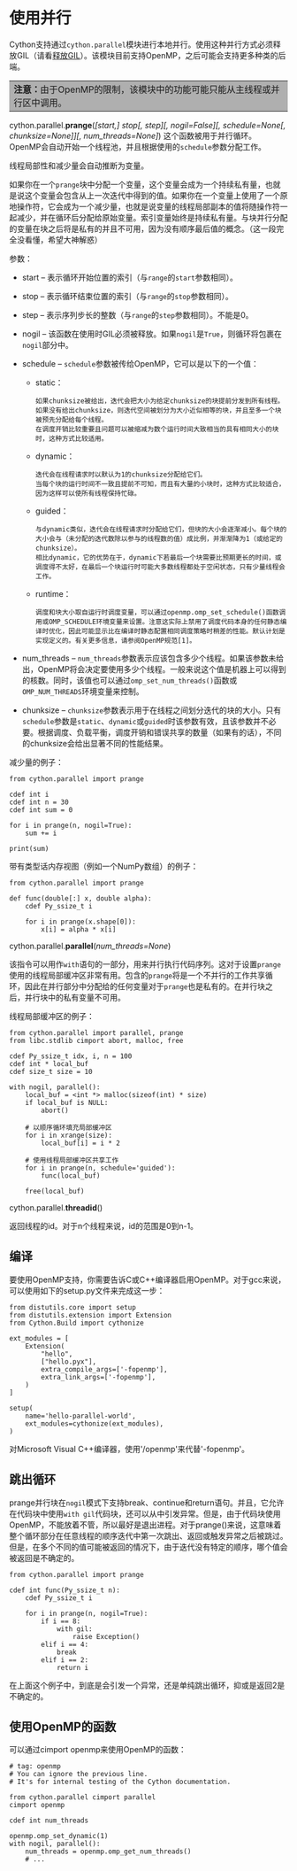 # 使用并行
Cython支持通过`cython.parallel`模块进行本地并行。使用这种并行方式必须释放GIL（请看[释放GIL](https://cython.readthedocs.io/en/latest/src/userguide/external_C_code.html#nogil)）。该模块目前支持OpenMP，之后可能会支持更多种类的后端。

<table><tr><td bgcolor=#AFAFAF><b>注意：</b>由于OpenMP的限制，该模块中的功能可能只能从主线程或并行区中调用。</td></tr></table>

cython.parallel.__prange__(_[start,] stop[, step][, nogil=False][, schedule=None[, chunksize=None]][, num_threads=None]_)
这个函数被用于并行循环。OpenMP会自动开始一个线程池，并且根据使用的`schedule`参数分配工作。

线程局部性和减少量会自动推断为变量。

如果你在一个`prange`块中分配一个变量，这个变量会成为一个持续私有量，也就是说这个变量会包含从上一次迭代中得到的值。如果你在一个变量上使用了一个原地操作符，它会成为一个减少量，也就是说变量的线程局部副本的值将随操作符一起减少，并在循环后分配给原始变量。索引变量始终是持续私有量。与块并行分配的变量在块之后将是私有的并且不可用，因为没有顺序最后值的概念。（这一段完全没看懂，希望大神解惑）

参数：
* start – 表示循环开始位置的索引（与`range`的`start`参数相同）。
* stop – 表示循环结束位置的索引（与`range`的`stop`参数相同）。
* step – 表示序列步长的整数（与`range`的`step`参数相同）。不能是0。
* nogil – 该函数在使用时GIL必须被释放。如果`nogil`是`True`，则循环将包裹在`nogil`部分中。
* schedule – `schedule`参数被传给OpenMP，它可以是以下的一个值：

   * static：
            
         如果chunksize被给出，迭代会把大小为给定chunksize的块提前分发到所有线程。如果没有给出chunksize，则迭代空间被划分为大小近似相等的块，并且至多一个块被预先分配给每个线程。
         在调度开销比较重要且问题可以被缩减为数个运行时间大致相当的具有相同大小的块时，这种方式比较适用。
   * dynamic：

         迭代会在线程请求时以默认为1的chunksize分配给它们。
         当每个块的运行时间不一致且提前不可知，而且有大量的小块时，这种方式比较适合，因为这样可以使所有线程保持忙碌。

   * guided：
            
         与dynamic类似，迭代会在线程请求时分配给它们，但块的大小会逐渐减小。每个块的大小会与（未分配的迭代数除以参与的线程数的值）成比例，并渐渐降为1（或给定的chunksize）。
         相比dynamic，它的优势在于，dynamic下若最后一个块需要比预期更长的时间，或调度得不太好，在最后一个块运行时可能大多数线程都处于空闲状态，只有少量线程会工作。
   * runtime：
            
         调度和块大小取自运行时调度变量，可以通过openmp.omp_set_schedule()函数调用或OMP_SCHEDULE环境变量来设置。注意这实际上禁用了调度代码本身的任何静态编译时优化，因此可能显示比在编译时静态配置相同调度策略时稍差的性能。默认计划是实现定义的。有关更多信息，请参阅OpenMP规范[1]。

* num_threads – `num_threads`参数表示应该包含多少个线程。如果该参数未给出，OpenMP将会决定要使用多少个线程。一般来说这个值是机器上可以得到的核数。同时，该值也可以通过`omp_set_num_threads()`函数或`OMP_NUM_THREADS`环境变量来控制。 
* chunksize – `chunksize`参数表示用于在线程之间划分迭代的块的大小。只有`schedule`参数是`static`、`dynamic`或`guided`时该参数有效，且该参数并不必要。根据调度、负载平衡，调度开销和错误共享的数量（如果有的话），不同的chunksize会给出显著不同的性能结果。

减少量的例子：
```cython
from cython.parallel import prange

cdef int i
cdef int n = 30
cdef int sum = 0

for i in prange(n, nogil=True):
    sum += i

print(sum)
```
带有类型话内存视图（例如一个NumPy数组）的例子：
```cython
from cython.parallel import prange

def func(double[:] x, double alpha):
    cdef Py_ssize_t i

    for i in prange(x.shape[0]):
        x[i] = alpha * x[i]
```
cython.parallel.__parallel__(_num_threads=None_)

该指令可以用作`with`语句的一部分，用来并行执行代码序列。这对于设置`prange`使用的线程局部缓冲区非常有用。包含的`prange`将是一个不并行的工作共享循环，因此在并行部分中分配给的任何变量对于`prange`也是私有的。在并行块之后，并行块中的私有变量不可用。

线程局部缓冲区的例子：
```cython
from cython.parallel import parallel, prange
from libc.stdlib cimport abort, malloc, free

cdef Py_ssize_t idx, i, n = 100
cdef int * local_buf
cdef size_t size = 10

with nogil, parallel():
    local_buf = <int *> malloc(sizeof(int) * size)
    if local_buf is NULL:
        abort()

    # 以顺序循环填充局部缓冲区
    for i in xrange(size):
        local_buf[i] = i * 2

    # 使用线程局部缓冲区共享工作
    for i in prange(n, schedule='guided'):
        func(local_buf)

    free(local_buf)
```
cython.parallel.__threadid__()

返回线程的id。对于n个线程来说，id的范围是0到n-1。
## 编译
要使用OpenMP支持，你需要告诉C或C++编译器启用OpenMP。对于gcc来说，可以使用如下的setup.py文件来完成这一步：
```cython
from distutils.core import setup
from distutils.extension import Extension
from Cython.Build import cythonize

ext_modules = [
    Extension(
        "hello",
        ["hello.pyx"],
        extra_compile_args=['-fopenmp'],
        extra_link_args=['-fopenmp'],
    )
]

setup(
    name='hello-parallel-world',
    ext_modules=cythonize(ext_modules),
)
```
对Microsoft Visual C++编译器，使用'/openmp'来代替'-fopenmp'。
## 跳出循环
prange并行块在`nogil`模式下支持break、continue和return语句。并且，它允许在代码块中使用`with gil`代码块，还可以从中引发异常。但是，由于代码块使用OpenMP，不能放着不管，所以最好是退出进程。对于prange()来说，这意味着整个循环部分在任意线程的顺序迭代中第一次跳出、返回或触发异常之后被跳过。但是，在多个不同的值可能被返回的情况下，由于迭代没有特定的顺序，哪个值会被返回是不确定的。
```cython
from cython.parallel import prange

cdef int func(Py_ssize_t n):
    cdef Py_ssize_t i

    for i in prange(n, nogil=True):
        if i == 8:
            with gil:
                raise Exception()
        elif i == 4:
            break
        elif i == 2:
            return i
```
在上面这个例子中，到底是会引发一个异常，还是单纯跳出循环，抑或是返回2是不确定的。
## 使用OpenMP的函数
可以通过cimport openmp来使用OpenMP的函数：
```cython
# tag: openmp
# You can ignore the previous line.
# It's for internal testing of the Cython documentation.

from cython.parallel cimport parallel
cimport openmp

cdef int num_threads

openmp.omp_set_dynamic(1)
with nogil, parallel():
    num_threads = openmp.omp_get_num_threads()
    # ...
```